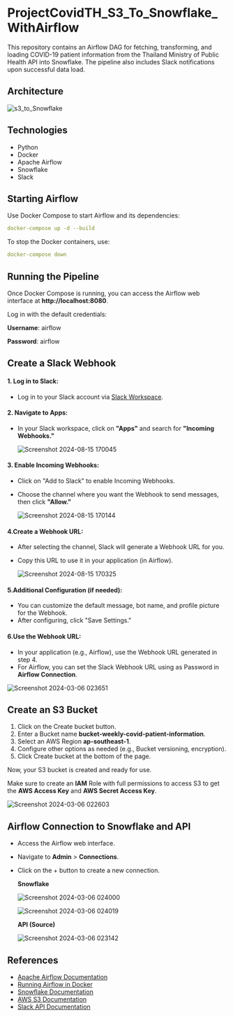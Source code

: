 # ProjectCovidTH_S3_To_Snowflake_WithAirflow
This repository contains an Airflow DAG for fetching, transforming, and loading COVID-19 patient information from the Thailand Ministry of Public Health API into Snowflake. The pipeline also includes Slack notifications upon successful data load.

## Architecture

![s3_to_Snowflake](https://github.com/user-attachments/assets/a555f624-3473-4386-8e26-2e9c075cde02)

## Technologies
- Python
- Docker
- Apache Airflow
- Snowflake
- Slack
## Starting Airflow
Use Docker Compose to start Airflow and its dependencies:
```yaml
docker-compose up -d --build
```

To stop the Docker containers, use:
```yaml
docker-compose down
```
## Running the Pipeline
Once Docker Compose is running, you can access the Airflow web interface at **http://localhost:8080**.

Log in with the default credentials:

**Username**: airflow

**Password**: airflow

## Create a Slack Webhook
#### 1. Log in to Slack:
- Log in to your Slack account via [Slack Workspace](https://slack.com).

#### 2. Navigate to Apps:
- In your Slack workspace, click on **"Apps"** and search for **"Incoming Webhooks."**

  ![Screenshot 2024-08-15 170045](https://github.com/user-attachments/assets/9fc15a40-5747-4343-bac5-91957df58a93)


#### 3. Enable Incoming Webhooks:

- Click on "Add to Slack" to enable Incoming Webhooks.
- Choose the channel where you want the Webhook to send messages, then click **"Allow."**

  ![Screenshot 2024-08-15 170144](https://github.com/user-attachments/assets/6e2636b9-43cb-4964-9179-f4318ee72db5)


#### 4.Create a Webhook URL:
- After selecting the channel, Slack will generate a Webhook URL for you.
- Copy this URL to use it in your application (in Airflow).

  ![Screenshot 2024-08-15 170325](https://github.com/user-attachments/assets/3a179c45-2b34-4356-a42e-2e996ab75e98)


#### 5.Additional Configuration (if needed):
- You can customize the default message, bot name, and profile picture for the Webhook.
- After configuring, click "Save Settings."

#### 6.Use the Webhook URL:
- In your application (e.g., Airflow), use the Webhook URL generated in step 4.
- For Airflow, you can set the Slack Webhook URL using as Password in **Airflow Connection**.

![Screenshot 2024-03-06 023651](https://github.com/user-attachments/assets/b696377a-5fe4-47d8-bf80-14b2abb55dc7)

## Create an S3 Bucket
1. Click on the Create bucket button.
2. Enter a Bucket name **bucket-weekly-covid-patient-information**.
3. Select an AWS Region **ap-southeast-1**.
4. Configure other options as needed (e.g., Bucket versioning, encryption).
5. Click Create bucket at the bottom of the page.

Now, your S3 bucket is created and ready for use.

Make sure to create an **IAM** Role with full permissions to access S3 to get the **AWS Access Key** and **AWS Secret Access Key**.

![Screenshot 2024-03-06 022603](https://github.com/user-attachments/assets/cd7e91eb-21ff-48a5-96ac-95bc13a0208b)

## Airflow Connection to Snowflake and API
- Access the Airflow web interface.
- Navigate to **Admin** > **Connections**.
- Click on the + button to create a new connection.

  **Snowflake**

  ![Screenshot 2024-03-06 024000](https://github.com/user-attachments/assets/e4e365f7-0c30-437f-9185-6f4901edf48a)


  ![Screenshot 2024-03-06 024019](https://github.com/user-attachments/assets/f27bcc22-9c4e-462d-b61b-0b110dcb8627)

  **API (Source)**

  ![Screenshot 2024-03-06 023142](https://github.com/user-attachments/assets/3ad61383-42ee-4ff0-8bc7-c61a02dd3583)

## References
- [Apache Airflow Documentation](https://airflow.apache.org/docs/)
- [Running Airflow in Docker](https://airflow.apache.org/docs/apache-airflow/stable/start/docker.html)
- [Snowflake Documentation](https://docs.snowflake.com/)
- [AWS S3 Documentation](https://docs.aws.amazon.com/s3/)
- [Slack API Documentation](https://api.slack.com/docs)
  







  



  








